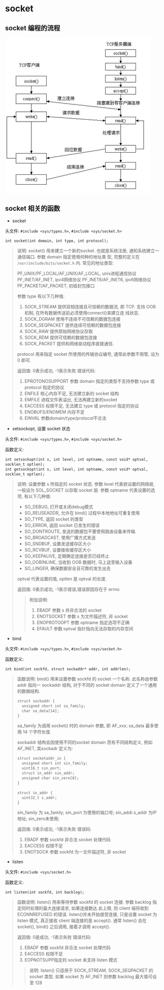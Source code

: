 # socket 

##  socket 编程的流程

![image](/images/socket.png)


## socket 相关的函数

- socket

头文件: `#include <sys/types.h>`, `#include <sys/socket.h>`

```cgo
int socket(int domain, int type, int protocol);
```

> 说明: socket() 用来建立一个新的socket. 也就是系统注册, 通知系统建立一通信端口. 参数 domain 指定使用何种的地址类
> 型, 完整的定义在 `/usr/include/bits/socket.h` 内. 常见的地址类型:
>
> PF_UNIX/PF_LOCAL/AF_UNIX/AF_LOCAL, unix进程通信协议
> PF_INET/AF_INET, ipv4网络协议
> PF_INET6/AF_INET6, ipv6网络协议
> PF_PACKET/AF_PACKET, 初级封包接口
>
> 参数 type 有以下几种值:
> 
> 1. SOCK_STREAM 提供双相连接且可信赖的数据流, 即 TCP. 支持 OOB 机制, 在所有数据传送前必须使用connect()来建立连
> 线状态. 
> 2. SOCK_DGRAM 使用不连续不可信赖的数据包连接
> 3. SOCK_SEQPACKET 提供连续可信赖的数据包连接
> 4. SOCK_RAW 提供原始网络协议存取
> 5. SOCK_RDM 提供可信赖的数据包连接
> 6. SOCK_PACKET 提供和网络驱动程序直接通信. 
> 
> protocol 用来指定 socket 所使用的传输协议编号, 通常此参数不用管, 设为 0 即可.
>
> 
> 返回值: 0表示成功, -1表示失败
> 错误代码:
> 1. EPROTONOSUPPORT 参数 domain 指定的类型不支持参数 type 或 protocol 指定的协议
> 2. ENFILE 核心内存不足, 无法建立新的 socket 结构
> 3. EMFILE 进程文件表溢出, 无法再建立新的socket
> 4. EACCESS 权限不足, 无法建立 type 或 protocol 指定的协议
> 5. ENOBUFS/ENOMEM 内存不足
> 6. EINVAL 参数domain/type/protocol不合法


- setsockopt, 设置 socket 状态

头文件: `#include <sys/types.h>`, `#include <sys/socket.h>`


函数定义:

```cgo
int setsockopt(int s, int level, int optname, const void* optval, socklen_t optlen);
int getsockopt(int s, int level, int optname, const void* optval, socklen_t optlen);
``` 

> 说明: 设置参数 s 所指定的 socket 状态. 参数 level 代表欲设置的网络层, 一般设为 SOL_SOCKET 以存取 socket 层. 
> 参数 optname 代表设置的选项, 有以下几种值:
>
> - SO_DEBUG, 打开或关闭debug模式
> - SO_REUSEADDR, 允许在 bind() 过程中本地地址可重复使用
> - SO_TYPE, 返回 socket 的类型
> - SO_ERROR, 返回 socket 已发生的错误
> - SO_DONTROUTE, 发送的数据包不要使用路由设备来传输.
> - SO_BROADCAST, 使用广播方式发送
> - SO_SNDBUF, 设置发送缓存区大小
> - SO_RCVBUF, 设置接收缓存区大小
> - SO_KEEPALIVE, 定期确定连接是否已经终止
> - SO_OOBINLINE, 当收到 OOB 数据时, 马上送至输入设备
> - SO_LINGER, 确保数据安全且可靠的发生出去
>
> optval 代表设置的值, optlen 是 optval 的长度.
>
> 返回值: 0表示成功, -1表示错误,错误原因存在于 errno
>
>> 附加说明:
>> 1. EBADF 参数 s 并非合法的 socket
>> 2. ENOTSOCKET 参数 s 为文件描述符, 非 socket
>> 3. ENOPROTOOPT 参数 optname 指定选项不正确
>> 4. EFAULT 参数 optval 指针指向无法存取的内存空间


- bind

头文件: `#include <sys/types.h>`, `#include <sys/socket.h>`

函数定义:

```cgo
int bind(int sockfd, struct sockaddr* addr, int addrlen);
```

> 函数说明: bind() 用来设置参数 sockfd 的 socket 一个名称. 此名称由参数 addr 指向一 sockaddr 结构, 对于不同的
> socket domain 定义了一个通用的数据结构.
>
> ```
> struct sockaddr {
>   unsigned short int sa_family;
>   char sa_data[14];
> }
> ```
>
> sa_family 为调用 socket() 时的 domain 参数, 即 AF_xxx; sa_data 最多使用 14 个字符长度.
>
> sockaddr 结构会因使用不同的socket domain 而有不同结构定义, 例如 AF_INET, 其sockadr 定义为:
> 
> ```
> struct socketaddr_in {
>   unsigned short int sin_family;
>   uint16_t sin_port;
>   struct in_addr sin_addr;
>   unsigned char sin_zero[8];
> }
> 
> struct in_addr {
>   uint32_t s_addr;
> } 
> ```
>
> sin_family 为 sa_family; sin_port 为使用的端口号; sin_addr.s_addr 为IP地址; sin_zero未使用;
>
>
> 返回值: 0表示成功, -1表示失败
> 错误码:
> 1. EBADF 参数 sockfd 非合法 socket 处理代码
> 2. EACCESS 权限不足
> 3. ENOTSOCK 参数 sockfd 为一文件描述符, 非 socket


- listen

头文件: `#include <sys/socket.h>`

函数定义:

```cgo
int listen(int sockfd, int backlog);
```

> 函数说明: listen() 用来等待参数 sockfd 的 socket 连接. 参数 backlog 指定同时处理的最大连接请求, 如果连接数达
> 此上限, 则 client 端将收到 ECONNREFUSED 的错误. listen()并未开始接受连接, 只是设置 socket 为 listen 模式,
> 真正接收 client 端连接的是 accept(). 通常 listen() 会在 socket(), bind() 之后调用, 接着才调用 accept().
>
> 返回值: 0是成功, -1表示失败
> 错误代码:
> 1. EBADF 参数 sockfd 非合法 socket 处理代码
> 2. EACCESS 权限不足
> 3. EOPNOTSUPP指定的 socket 未支持 listen 模式
>
>> 说明: listen() 只适用于 SOCK_STREAM, SOCK_SEQPACKET 的 socket 类型. 如果 socket 为 AF_INET 则参数 
>> backlog 最大值可设至 128